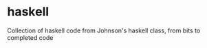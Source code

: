 haskell
=======

Collection of haskell code from Johnson's haskell class, from bits to completed code